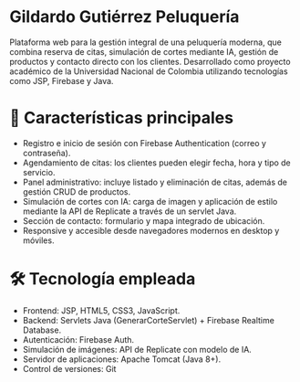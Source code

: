 # Gildardo Gutiérrez Peluquería

Plataforma web para la gestión integral de una peluquería moderna, que combina reserva de citas, simulación de cortes mediante IA, gestión de productos y contacto directo con los clientes. Desarrollado como proyecto académico de la Universidad Nacional de Colombia utilizando tecnologías como JSP, Firebase y Java.

# 📌 Características principales

- Registro e inicio de sesión con Firebase Authentication (correo y contraseña).
- Agendamiento de citas: los clientes pueden elegir fecha, hora y tipo de servicio.
- Panel administrativo: incluye listado y eliminación de citas, además de gestión CRUD de productos.
- Simulación de cortes con IA: carga de imagen y aplicación de estilo mediante la API de Replicate a través de un servlet Java.
- Sección de contacto: formulario y mapa integrado de ubicación.
- Responsive y accesible desde navegadores modernos en desktop y móviles.

# 🛠️ Tecnología empleada
- Frontend: JSP, HTML5, CSS3, JavaScript.
- Backend: Servlets Java (GenerarCorteServlet) + Firebase Realtime Database.
- Autenticación: Firebase Auth.
- Simulación de imágenes: API de Replicate con modelo de IA.
- Servidor de aplicaciones: Apache Tomcat (Java 8+).
- Control de versiones: Git

